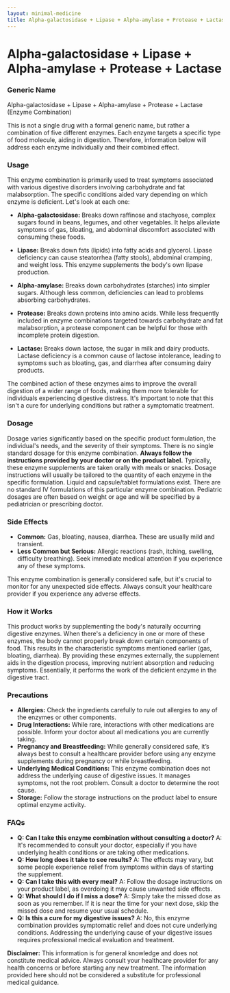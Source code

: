 ```yaml
---
layout: minimal-medicine
title: Alpha-galactosidase + Lipase + Alpha-amylase + Protease + Lactase
---
```


# Alpha-galactosidase + Lipase + Alpha-amylase + Protease + Lactase
### Generic Name
Alpha-galactosidase + Lipase + Alpha-amylase + Protease + Lactase (Enzyme Combination)


This is not a single drug with a formal generic name, but rather a combination of five different enzymes.  Each enzyme targets a specific type of food molecule, aiding in digestion.  Therefore, information below will address each enzyme individually and their combined effect.


### Usage

This enzyme combination is primarily used to treat symptoms associated with various digestive disorders involving carbohydrate and fat malabsorption.  The specific conditions aided vary depending on which enzyme is deficient.  Let's look at each one:


* **Alpha-galactosidase:** Breaks down raffinose and stachyose, complex sugars found in beans, legumes, and other vegetables.  It helps alleviate symptoms of gas, bloating, and abdominal discomfort associated with consuming these foods.

* **Lipase:** Breaks down fats (lipids) into fatty acids and glycerol.  Lipase deficiency can cause steatorrhea (fatty stools), abdominal cramping, and weight loss.  This enzyme supplements the body's own lipase production.

* **Alpha-amylase:** Breaks down carbohydrates (starches) into simpler sugars. Although less common, deficiencies can lead to problems absorbing carbohydrates.

* **Protease:** Breaks down proteins into amino acids.  While less frequently included in enzyme combinations targeted towards carbohydrate and fat malabsorption, a protease component can be helpful for those with incomplete protein digestion.

* **Lactase:** Breaks down lactose, the sugar in milk and dairy products. Lactase deficiency is a common cause of lactose intolerance, leading to symptoms such as bloating, gas, and diarrhea after consuming dairy products.


The combined action of these enzymes aims to improve the overall digestion of a wider range of foods, making them more tolerable for individuals experiencing digestive distress.  It's important to note that this isn't a cure for underlying conditions but rather a symptomatic treatment.


### Dosage

Dosage varies significantly based on the specific product formulation, the individual's needs, and the severity of their symptoms.  There is no single standard dosage for this enzyme combination.  **Always follow the instructions provided by your doctor or on the product label.**  Typically, these enzyme supplements are taken orally with meals or snacks.   Dosage instructions will usually be tailored to the quantity of each enzyme in the specific formulation.  Liquid and capsule/tablet formulations exist.  There are no standard IV formulations of this particular enzyme combination. Pediatric dosages are often based on weight or age and will be specified by a pediatrician or prescribing doctor.


### Side Effects

* **Common:** Gas, bloating, nausea, diarrhea. These are usually mild and transient.
* **Less Common but Serious:** Allergic reactions (rash, itching, swelling, difficulty breathing).  Seek immediate medical attention if you experience any of these symptoms.

This enzyme combination is generally considered safe, but it's crucial to monitor for any unexpected side effects.  Always consult your healthcare provider if you experience any adverse effects.


### How it Works

This product works by supplementing the body's naturally occurring digestive enzymes.  When there's a deficiency in one or more of these enzymes, the body cannot properly break down certain components of food. This results in the characteristic symptoms mentioned earlier (gas, bloating, diarrhea).  By providing these enzymes externally, the supplement aids in the digestion process, improving nutrient absorption and reducing symptoms.  Essentially, it performs the work of the deficient enzyme in the digestive tract.


### Precautions

* **Allergies:** Check the ingredients carefully to rule out allergies to any of the enzymes or other components.
* **Drug Interactions:** While rare, interactions with other medications are possible.  Inform your doctor about all medications you are currently taking.
* **Pregnancy and Breastfeeding:** While generally considered safe, it’s always best to consult a healthcare provider before using any enzyme supplements during pregnancy or while breastfeeding.
* **Underlying Medical Conditions:**  This enzyme combination does not address the underlying cause of digestive issues.  It manages symptoms, not the root problem.   Consult a doctor to determine the root cause.
* **Storage:** Follow the storage instructions on the product label to ensure optimal enzyme activity.


### FAQs

* **Q: Can I take this enzyme combination without consulting a doctor?**  A: It's recommended to consult your doctor, especially if you have underlying health conditions or are taking other medications.
* **Q: How long does it take to see results?**  A:  The effects may vary, but some people experience relief from symptoms within days of starting the supplement.
* **Q: Can I take this with every meal?** A: Follow the dosage instructions on your product label, as overdoing it may cause unwanted side effects.
* **Q: What should I do if I miss a dose?** A:  Simply take the missed dose as soon as you remember.  If it is near the time for your next dose, skip the missed dose and resume your usual schedule.
* **Q: Is this a cure for my digestive issues?** A: No, this enzyme combination provides symptomatic relief and does not cure underlying conditions.  Addressing the underlying cause of your digestive issues requires professional medical evaluation and treatment.


**Disclaimer:** This information is for general knowledge and does not constitute medical advice. Always consult your healthcare provider for any health concerns or before starting any new treatment.  The information provided here should not be considered a substitute for professional medical guidance.
